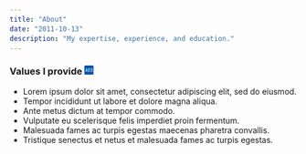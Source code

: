 ```yaml
---
title: "About"
date: "2011-10-13"
description: "My expertise, experience, and education."
---
```


### Values I provide ![me](/static/img/favicon-16x16.png)

* Lorem ipsum dolor sit amet, consectetur adipiscing elit, sed do eiusmod.
* Tempor incididunt ut labore et dolore magna aliqua.
*  Ante metus dictum at tempor commodo.
* Vulputate eu scelerisque felis imperdiet proin fermentum.
* Malesuada fames ac turpis egestas maecenas pharetra convallis.
* Tristique senectus et netus et malesuada fames ac turpis egestas.

